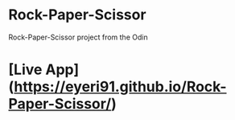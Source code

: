 # Rock-Paper-Scissor
Rock-Paper-Scissor project from the Odin


# [Live App] (https://eyeri91.github.io/Rock-Paper-Scissor/)
